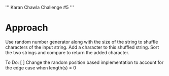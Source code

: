 '''
Karan Chawla
Challenge #5
'''

# Approach

Use random number generator along with the size of the string to shuffle characters of the input string. 
Add a character to this shuffled string. 
Sort the two strings and compare to return the added character. 

To Do:
[ ] Change the random position based implementation to account for the edge case when length(s) = 0